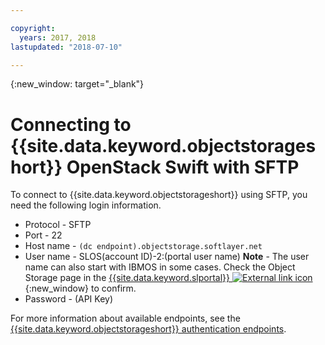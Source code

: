 ```yaml
---

copyright:
  years: 2017, 2018
lastupdated: "2018-07-10"

---
```

{:new_window: target="_blank"}


# Connecting to {{site.data.keyword.objectstorageshort}} OpenStack Swift with SFTP

To connect to {{site.data.keyword.objectstorageshort}} using SFTP, you need the following login information.

- Protocol - SFTP
- Port - 22
- Host name - `(dc endpoint).objectstorage.softlayer.net`
- User name - SLOS(account ID)-2:(portal user name)
  **Note** - The user name can also start with IBMOS in some cases. Check the Object Storage page in the [{{site.data.keyword.slportal}} ![External link icon](../../icons/launch-glyph.svg "External link icon")](https://control.softlayer.com/){:new_window} to confirm.
- Password - (API Key)

For more information about available endpoints, see the [{{site.data.keyword.objectstorageshort}} authentication endpoints](FAQ.html).
